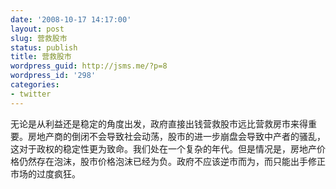 ```yaml
---
date: '2008-10-17 14:17:00'
layout: post
slug: 营救股市
status: publish
title: 营救股市
wordpress_guid: http://jsms.me/?p=8
wordpress_id: '298'
categories:
- twitter
---
```


无论是从利益还是稳定的角度出发，政府直接出钱营救股市远比营救房市来得重要。房地产商的倒闭不会导致社会动荡，股市的进一步崩盘会导致中产者的骚乱，这对于政权的稳定性更为致命。我们处在一个复杂的年代。但是情况是，房地产价格仍然存在泡沫，股市价格泡沫已经为负。政府不应该逆市而为，而只能出手修正市场的过度疯狂。  
  

